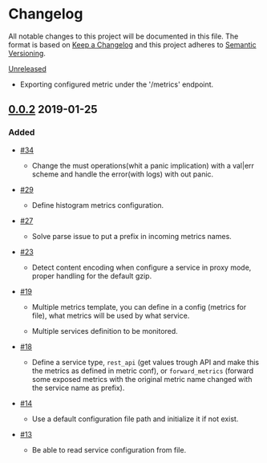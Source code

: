 # Changelog 
All notable changes to this project will be documented in this file.
The format is based on [Keep a Changelog](http://www.keepachangelog.com/en/1.0.0/) and this project adheres to [Semantic Versioning](http://www.semver.org/spec/v2.0.0.html).

[Unreleased](https://github.com/skycoin/skycoin/compare/master...develop)

- Exporting configured metric under the '/metrics' endpoint.

## [0.0.2](https://github.com/simelo/rexporter/releases...) 2019-01-25

### Added

 * [\#34](https://github.com/simelo/rextporter/issues/34)

   - Change the must operations(whit a panic implication) with a val|err scheme and handle the error(with logs) with out panic.

 * [\#29](https://github.com/simelo/rextporter/issues/29)

   - Define histogram metrics configuration.

 * [\#27](https://github.com/simelo/rextporter/issues/27)

   - Solve parse issue to put a prefix in incoming metrics names.

 * [\#23](https://github.com/simelo/rextporter/issues/23)

   - Detect content encoding when configure a service in proxy mode, proper handling for the default gzip.

 * [\#19](https://github.com/simelo/rextporter/issues/19)

   - Multiple metrics template, you can define in a config (metrics for file), what metrics will be used by what service.

   - Multiple services definition to be monitored.

 * [\#18](https://github.com/simelo/rextporter/issues/18)

   - Define a service type, `rest_api` (get values trough API and make this the metrics as defined in metric conf), or `forward_metrics` (forward some exposed metrics with the original metric name changed with the service name as prefix).

 * [\#14](https://github.com/simelo/rextporter/issues/14)

   - Use a default configuration file path and initialize it if not exist.

 * [\#13](https://github.com/simelo/rextporter/issues/13)

   - Be able to read service configuration from file.
